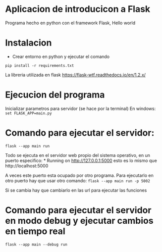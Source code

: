 # Aplicacion de introducicon a Flask

Programa hecho en python con el framework Flask, Hello world

# Instalacion
- Crear entorno en python y ejecutar el comando
```
pip install -r requirements.txt
```
La libreria utilizada en flask https://flask-wtf.readthedocs.io/en/1.2.x/

# Ejecucion del programa
Inicializar parametros para servidor (se hace por la terminal)
En windows:   
``` set FLASK_APP=main.py ```

# Comando para ejecutar el servidor:   
``` flask --app main run ```

Todo se ejecuta en el servidor web propio del sistema operativo, en un puerto especifico:  * Running on http://127.0.0.1:5000    esto es lo mismo que http://localhost:5000

A veces este puerto esta ocupado por otro programa. 
Para ejecutarlo en otro puerto hay que usar otro comando: 
``` flask --app main run -p 5002 ```   

Si se cambia hay que cambiarlo en las url para ejecutar las funciones

# Comando para ejecutar el servidor en modo debug y ejecutar cambios en tiempo real
``` flask --app main --debug run ```